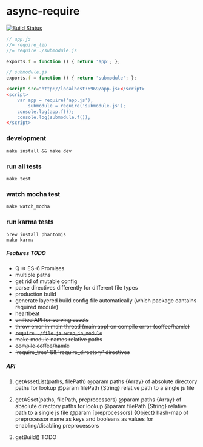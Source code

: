 async-require
=============
[![Build Status](https://travis-ci.org/dmitriiabramov/async-require.svg?branch=master)](https://travis-ci.org/dmitriiabramov/async-require)

```javascript
// app.js
//= require_lib
//= require ./submodule.js

exports.f = function () { return 'app'; };
```

```javascript
// submodule.js
exports.f = function () { return 'submodule'; };
```

```html
<script src="http://localhost:6969/app.js></script>
<script>
    var app = require('app.js'),
        submodule = require('submodule.js');
    console.log(app.f());
    console.log(submodule.f());
</script>
```


### development
```shell
make install && make dev
```

### run all tests
```shell
make test
```

### watch mocha test
```shell
make watch_mocha
```

### run karma tests
```shell
brew install phantomjs
make karma
```

##### Features TODO
- Q => ES-6 Promises
- multiple paths
- get rid of mutable config
- parse directives differently for different file types
- production build
- generate layered build config file automatically (which package cantains required module)
- heartbeat
- ~~unified API for serving assets~~
- ~~throw error in main thread (main app) on compile error (coffee/hamlc)~~
- ~~`require ./file.js wrap_in_module`~~
- ~~make module names relative paths~~
- ~~compile coffee/hamlc~~
- ~~'require_tree' && 'require_directory' directives~~

##### API

1. getAssetList(paths, filePath)
    @param paths {Array} of absolute directory paths for lookup
    @param filePath {String} relative path to a single js file

2. getASset(paths, filePath, preprocessors)
    @param paths {Array} of absolute directory paths for lookup
    @param filePath {String} relative path to a single js file
    @param [preprocessors] {Object} hash-map of preprocessor name as
        keys and booleans as values for enabling/disabling preprocessors

3. getBuild()
    TODO
